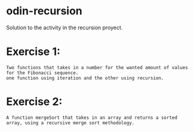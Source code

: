 # odin-recursion
Solution to the activity in the recursion proyect.

# Exercise 1:
    Two functions that takes in a number for the wanted amount of values for the Fibonacci sequence.
    one function using iteration and the other using recursion.
# Exercise 2:
    A function mergeSort that takes in an array and returns a sorted array, using a recursive merge sort methodology.

